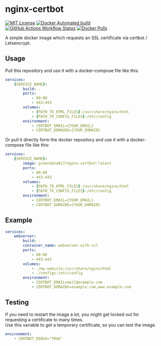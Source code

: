 # nginx-certbot
<div align="left">

  <a href="">[![MIT License](https://img.shields.io/badge/License-MIT-green.svg)](https://choosealicense.com/licenses/mit/)</a>
  <a href="">![Docker Automated build](https://img.shields.io/docker/automated/greendata017/nginx-certbot)</a>
  <a href="">![GitHub Actions Workflow Status](https://img.shields.io/github/actions/workflow/status/GreenData17/nginx-certbot/docker-build.yaml)</a>
  <a href="">![Docker Pulls](https://img.shields.io/docker/pulls/greendata017/nginx-certbot)</a>

</div>

A simple docker image which requests an SSL certificate via certbot / Letsencrypt.


## Usage

Pull this repository and use it with a docker-compose file like this:
```yaml
services:
    {SERVICE_NAME}:
        build: .
        ports:
            - 80:80
            - 443:443
        volumes:
            - {PATH_TO_HTML_FILES}:/usr/share/nginx/html
            - {PATH_TO_CONFIG_FILES}:/etc/config
        environment:
            - CERTBOT_EMAIL={YOUR_EMAIL}
            - CERTBOT_DOMAINS={YOUR_DOMAIN}
```

Or pull it directly form the docker repository and use it with a docker-compose file like this:
```yaml
services:
    {SERVICE_NAME}:
        image: greendata017/nginx-certbot:latest
        ports:
            - 80:80
            - 443:443
        volumes:
            - {PATH_TO_HTML_FILES}:/usr/share/nginx/html
            - {PATH_TO_CONFIG_FILES}:/etc/config
        environment:
            - CERTBOT_EMAIL={YOUR_EMAIL}
            - CERTBOT_DOMAINS={YOUR_DOMAIN}
```

## Example
```yaml
services:
    webserver:
        build: .
        container_name: webserver-with-ssl
        ports:
            - 80:80
            - 443:443
        volumes:
            - ./my-website:/usr/share/nginx/html
            - ./configs:/etc/config
        environment:
            - CERTBOT_EMAIL=mail@example.com
            - CERTBOT_DOMAINS=example.com,www.example.com
```

## Testing

If you need to restart the image a lot, you might get locked out for requesting a certificate to many times. <br/>
Use this variable to get a temporary certificate, so you can test the image.
```yaml
environment:
    - CERTBOT_DEBUG="TRUE"
```
